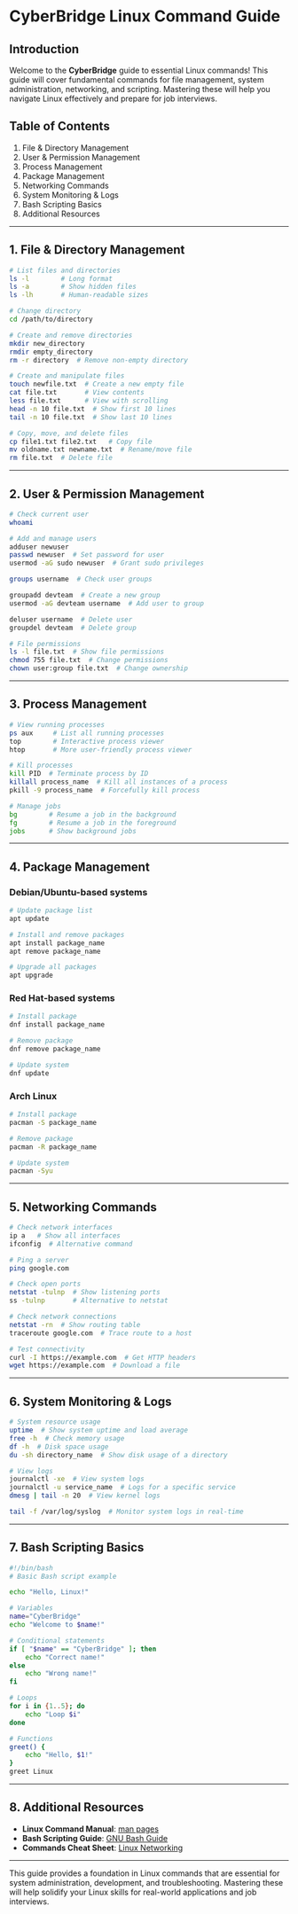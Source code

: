 # CyberBridge Linux Command Guide

## Introduction
Welcome to the **CyberBridge** guide to essential Linux commands! This guide will cover fundamental commands for file management, system administration, networking, and scripting. Mastering these will help you navigate Linux effectively and prepare for job interviews.

## Table of Contents
1. File & Directory Management  
2. User & Permission Management  
3. Process Management  
4. Package Management  
5. Networking Commands  
6. System Monitoring & Logs  
7. Bash Scripting Basics  
8. Additional Resources  

---

## 1. File & Directory Management
```bash
# List files and directories
ls -l        # Long format
ls -a        # Show hidden files
ls -lh       # Human-readable sizes

# Change directory
cd /path/to/directory

# Create and remove directories
mkdir new_directory
rmdir empty_directory
rm -r directory  # Remove non-empty directory

# Create and manipulate files
touch newfile.txt  # Create a new empty file
cat file.txt       # View contents
less file.txt      # View with scrolling
head -n 10 file.txt  # Show first 10 lines
tail -n 10 file.txt  # Show last 10 lines

# Copy, move, and delete files
cp file1.txt file2.txt   # Copy file
mv oldname.txt newname.txt  # Rename/move file
rm file.txt  # Delete file
```

---

## 2. User & Permission Management
```bash
# Check current user
whoami

# Add and manage users
adduser newuser
passwd newuser  # Set password for user
usermod -aG sudo newuser  # Grant sudo privileges

groups username  # Check user groups

groupadd devteam  # Create a new group
usermod -aG devteam username  # Add user to group

deluser username  # Delete user
groupdel devteam  # Delete group

# File permissions
ls -l file.txt  # Show file permissions
chmod 755 file.txt  # Change permissions
chown user:group file.txt  # Change ownership
```

---

## 3. Process Management
```bash
# View running processes
ps aux     # List all running processes
top        # Interactive process viewer
htop       # More user-friendly process viewer

# Kill processes
kill PID  # Terminate process by ID
killall process_name  # Kill all instances of a process
pkill -9 process_name  # Forcefully kill process

# Manage jobs
bg        # Resume a job in the background
fg        # Resume a job in the foreground
jobs      # Show background jobs
```

---

## 4. Package Management

### Debian/Ubuntu-based systems
```bash
# Update package list
apt update

# Install and remove packages
apt install package_name
apt remove package_name

# Upgrade all packages
apt upgrade
```

### Red Hat-based systems
```bash
# Install package
dnf install package_name

# Remove package
dnf remove package_name

# Update system
dnf update
```

### Arch Linux
```bash
# Install package
pacman -S package_name

# Remove package
pacman -R package_name

# Update system
pacman -Syu
```

---

## 5. Networking Commands
```bash
# Check network interfaces
ip a   # Show all interfaces
ifconfig  # Alternative command

# Ping a server
ping google.com

# Check open ports
netstat -tulnp  # Show listening ports
ss -tulnp       # Alternative to netstat

# Check network connections
netstat -rn  # Show routing table
traceroute google.com  # Trace route to a host

# Test connectivity
curl -I https://example.com  # Get HTTP headers
wget https://example.com  # Download a file
```

---

## 6. System Monitoring & Logs
```bash
# System resource usage
uptime  # Show system uptime and load average
free -h  # Check memory usage
df -h  # Disk space usage
du -sh directory_name  # Show disk usage of a directory

# View logs
journalctl -xe  # View system logs
journalctl -u service_name  # Logs for a specific service
dmesg | tail -n 20  # View kernel logs

tail -f /var/log/syslog  # Monitor system logs in real-time
```

---

## 7. Bash Scripting Basics
```bash
#!/bin/bash
# Basic Bash script example

echo "Hello, Linux!"

# Variables
name="CyberBridge"
echo "Welcome to $name!"

# Conditional statements
if [ "$name" == "CyberBridge" ]; then
    echo "Correct name!"
else
    echo "Wrong name!"
fi

# Loops
for i in {1..5}; do
    echo "Loop $i"
done

# Functions
greet() {
    echo "Hello, $1!"
}
greet Linux
```

---

## 8. Additional Resources
- **Linux Command Manual**: [man pages](https://linux.die.net/man/)
- **Bash Scripting Guide**: [GNU Bash Guide](https://www.gnu.org/software/bash/manual/)
- **Commands Cheat Sheet**: [Linux Networking](https://www.tecmint.com/linux-commands-cheat-sheet/)

---

This guide provides a foundation in Linux commands that are essential for system administration, development, and troubleshooting. Mastering these will help solidify your Linux skills for real-world applications and job interviews.
